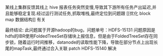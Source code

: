 
某线上集群反馈其线上 hive 报表任务突然变慢,导致其下游所有任务产出延迟,并且能够稳定复现.经过运行测试任务,抓取堆栈,最终定位到问题跟 [[优化 block map 数据结构]] 有关

最终结论:
此问题属于开源hadoop的bug，问题单号：HDFS-15131
问题原因是hdfs的IBR使用FoldedTreeSet存储块上报信息，但是由于FoldedTreeSet存在同步锁，随着运行时间推移，datanode的读取性能下降，导致在部分节点上出现长尾的mapTask,最终通过合入关联 patch  HDFS-15140  解决


